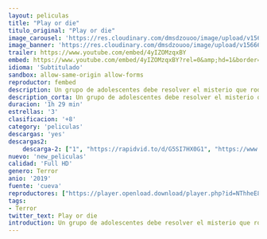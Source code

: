 ```yaml
---
layout: peliculas
title: "Play or die"
titulo_original: "Play or die"
image_carousel: 'https://res.cloudinary.com/dmsdzouoo/image/upload/v1566688004/play-die-min_q74d6p.jpg'
image_banner: 'https://res.cloudinary.com/dmsdzouoo/image/upload/v1566688006/play-or-die-movie-min_qrn4lz.jpg'
trailer: https://www.youtube.com/embed/4yIZOMzqxBY
embed: https://www.youtube.com/embed/4yIZOMzqxBY?rel=0&amp;hd=1&border=0&wmode=opaque&enablejsapi=1&modestbranding=1&controls=1&showinfo=1
idioma: 'Subtitulado'
sandbox: allow-same-origin allow-forms
reproductor: fembed
description: Un grupo de adolescentes debe resolver el misterio que rodea a una serie de repentinas y macabras muertes que suceden en su pueblo. Producida por Guillermo del Toro.
description_corta: Un grupo de adolescentes debe resolver el misterio que rodea a una serie de repentinas y macabras muertes que suceden en su pueblo. Producida por Guillermo del Toro.
duracion: '1h 29 min'
estrellas: '3'
clasificacion: '+8'
category: 'peliculas'
descargas: 'yes'
descargas2:
    descarga-2: ["1", "https://rapidvid.to/d/G5SI7HX0G1", "https://www.google.com/s2/favicons?domain=www.rapidvideo.com","RapidVideo","https://res.cloudinary.com/imbriitneysam/image/upload/v1541473684/mexico.png", "Latino", "Full HD"]
nuevo: 'new_peliculas'
calidad: 'Full HD'
genero: Terror
anio: '2019'
fuente: 'cueva'
reproductores: ["https://player.openload.download/player.php?id=NThheE8vVlFPWUVQaGo2Y0JxclF0dmhBYjJHRU8wVG1XQzRlYkMwblVIZVdndVhQOFBiVkVqZXNUUDBQamRPSDh1REtYajNlS2FkUzE3MkVDNFJPdmc9PQ","https://api.cuevana3.io/olpremium/gd.php?file=ek5lbm9xYWNrS0xNejZaa1paRFE0OG5SbjZHVXh0SGx5ZENjcDZDUXhPTFJrcU9lbE52RzVaTFRtNkp5eThXd3NjMkFaQT09","https://www.zembed.to/public/dist/asteroid.html?id=b70a57f9ac3e6bdde9b651eb7a65dcc0&title=Play%20or%20Die","https://api.cuevana3.io/rr/gd.php?h=ek5lbm9xYWNrS0xJMVp5b21KREk0dFBLbjVkaHhkRGdrOG1jbnBpUnhhS1ZwbWRyaTZpdDZadk1hNWxzcWNPNnBzdDNvWUcycGF5bXRXbXFmZENScTZhU3FadVkyUT09","https://api.cuevana3.io/stream/index.php?file=ek5lbm9xYWNrS0xJMVp5b21KREk0dFBLbjVkaHhkRGdrOG1jbnBpUnhhS1ZyNENVaWNmWDROMnBmNnA0dks2b3ljV1dnWVhaMXQrczBvV3NtYTI1eFp5U3FadVkyYURhMDlLYW5walN5ZUxZMHFadnJNZlU"]
tags:
- Terror
twitter_text: Play or die
introduction: Un grupo de adolescentes debe resolver el misterio que rodea a una serie de repentinas y macabras muertes que suceden en su pueblo. Producida por Guillermo del Toro.
---
```



 







